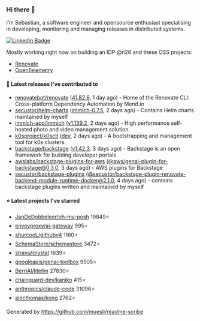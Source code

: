 ### Hi there 👋

I’m Sebastian, a software engineer and opensource enthusiast specialising in developing, monitoring and managing releases in distributed systems.    

[![Linkedin Badge](https://img.shields.io/badge/-LinkedIn-blue?style=flat&logo=Linkedin&logoColor=white&link=https://www.linkedin.com/in/sebastian-poxhofer/)](https://www.linkedin.com/in/sebastian-poxhofer/)

Mostly working right now on building an IDP @n26 and these OSS projects:
- [Renovate](https://github.com/renovatebot/renovate)
- [OpenTelemetry](https://github.com/open-telemetry)



#### 🚀 Latest releases I've contributed to

- [renovatebot/renovate](https://github.com/renovatebot/renovate) ([41.82.6](https://github.com/renovatebot/renovate/releases/tag/41.82.6), 1 day ago) - Home of the Renovate CLI: Cross-platform Dependency Automation by Mend.io
- [secustor/helm-charts](https://github.com/secustor/helm-charts) ([immich-0.7.5](https://github.com/secustor/helm-charts/releases/tag/immich-0.7.5), 2 days ago) - Contains Helm charts maintained by myself
- [immich-app/immich](https://github.com/immich-app/immich) ([v1.139.2](https://github.com/immich-app/immich/releases/tag/v1.139.2), 2 days ago) - High performance self-hosted photo and video management solution.
- [k0sproject/k0sctl](https://github.com/k0sproject/k0sctl) ([dev](https://github.com/k0sproject/k0sctl/releases/tag/dev), 2 days ago) - A bootstrapping and management tool for k0s clusters.
- [backstage/backstage](https://github.com/backstage/backstage) ([v1.42.3](https://github.com/backstage/backstage/releases/tag/v1.42.3), 3 days ago) - Backstage is an open framework for building developer portals
- [awslabs/backstage-plugins-for-aws](https://github.com/awslabs/backstage-plugins-for-aws) ([@aws/genai-plugin-for-backstage@0.3.0](https://github.com/awslabs/backstage-plugins-for-aws/releases/tag/%40aws/genai-plugin-for-backstage%400.3.0), 3 days ago) - AWS plugins for Backstage
- [secustor/backstage-plugins](https://github.com/secustor/backstage-plugins) ([@secustor/backstage-plugin-renovate-backend-module-runtime-docker@2.1.0](https://github.com/secustor/backstage-plugins/releases/tag/%40secustor/backstage-plugin-renovate-backend-module-runtime-docker%402.1.0), 4 days ago) - contains backstage plugins written and maintained by myself

#### ⭐ Latest projects I've starred

- [JanDeDobbeleer/oh-my-posh](https://github.com/JanDeDobbeleer/oh-my-posh) 19849⭐
- [envoyproxy/ai-gateway](https://github.com/envoyproxy/ai-gateway) 995⭐
- [shurcooL/githubv4](https://github.com/shurcooL/githubv4) 1160⭐
- [SchemaStore/schemastore](https://github.com/SchemaStore/schemastore) 3472⭐
- [stravu/crystal](https://github.com/stravu/crystal) 1639⭐
- [googleapis/genai-toolbox](https://github.com/googleapis/genai-toolbox) 9505⭐
- [BerriAI/litellm](https://github.com/BerriAI/litellm) 27830⭐
- [chainguard-dev/kaniko](https://github.com/chainguard-dev/kaniko) 415⭐
- [anthropics/claude-code](https://github.com/anthropics/claude-code) 31096⭐
- [alecthomas/kong](https://github.com/alecthomas/kong) 2762⭐



Generated by https://github.com/muesli/readme-scribe
